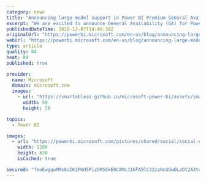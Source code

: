 ```yaml
---
category: news
title: "Announcing large model support in Power BI Premium General Availability (GA)"
excerpt: "We are excited to announce General Availability (GA) for Power BI Premium support for large models, along with additional new features, such as User interface enhancements, Multi-Geo support, and Bring your own encryption keys (BYOK)."
publishedDateTime: 2020-12-07T14:46:38Z
originalUrl: "https://powerbi.microsoft.com/en-us/blog/announcing-large-model-support-in-power-bi-premium-general-availability-ga/"
webUrl: "https://powerbi.microsoft.com/en-us/blog/announcing-large-model-support-in-power-bi-premium-general-availability-ga/"
type: article
quality: 84
heat: 84
published: true

provider:
  name: Microsoft
  domain: microsoft.com
  images:
    - url: "https://smartableai.github.io/microsoft-power-bi/assets/images/organizations/microsoft.com-50x50.jpg"
      width: 50
      height: 50

topics:
  - Power BI

images:
  - url: "https://powerbi.microsoft.com/pictures/shared/social/social-default-image.png"
    width: 1200
    height: 630
    isCached: true

secured: "fmoEwgqwMMx8aIK1PGO5PizDR5SkE0CAMcJ1kFA9lCJ2zzNcUGwOLzDt2A3teuUmAg6Wnuz4PoJnRDgb4M3iStmzk04XP7a7pm/pPFhYn12vM6VvoEJobFEbJ/XILD5Mop/+EHSergVzPf4O39xgjjTYJJrbh8lQNeDldHl4elKiPR7dIJnCKVyvhsv5/QX2CV1FtIvSZm2W4GChRc3+fa31wo5iaDuTEL1ciobMcylYtAkCjYk+ORXMFgmaCiHeHEdpxaJOVxG7lIpcFbDC7v8B7YaVwZKygjjDGfNFDk/R4ppRHkaHZ4feCpPuml9c7DJRWpdilOaTKEpRO29psbCyW2cwdAV1vlIWApf0cHA=;pW5uaxY1dooxciyRu8iphQ=="
---
```


